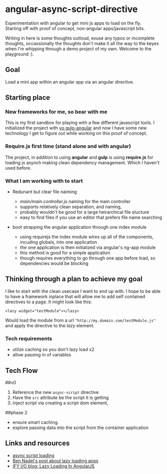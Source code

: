 # angular-async-script-directive
Experimentation with angular to get mini js apps to load on the fly.  
Starting off with proof of concept, non-angular apps/javascript bits.  

Writing in here is some thoughts outloud, exuse any typos or incomplete thoughts,
occassionally the thoughts don't make it all the way to the keyes when I'm
whipping through a demo project of my own.  Welcome to the playground :).


## Goal

Load a mini app within an angular app via an angular directive.

## Starting place

### New frameworks for me, so bear with me

This is my first sandbox for playing with a few different javascript tools.
I initialized the project with [yo gulp-angular](https://github.com/Swiip/generator-gulp-angular)
and now I have some new technology I get to figure out while working on this  proof of concept.

### Require.js first time (stand alone and with angular)

The project, in addition to using **angular** and **gulp** is using **require.js** for loading js
asynch making clean dependency management.  Which I haven't used before.

### What I am working with to start

- Redunant but clear file naiming
    - *main/main.controller.js* naming for the main controller
    - supports relatively clean separation, and naming,
    - probably wouldn't be good for a large heirarchical file stucture
    - easy to find files if you use an editor that prefers file name searching

- boot strapping the angular application through one index module
    - using requirejs the index module wires up all of the components, incuding globals, into
      one application
    - the one application is then initialized via angular's ng-app module
    - this method is good for a simple application
    - though requires everything to go through one app before load, so dependencies would be blocking

## Thinking through a plan to achieve my goal

I like to start with the clean usecase I want to end up with.  I hope to be able to have a
framework inplace that will allow me to add self contained directives to a page.
It might look like this:

    <lazy widget="testModule"></lazy>

Would load the module from a url `"http://my.domain.com/testModule.js"`
and apply the directive to the *lazy* element.

### Tech requirements

- utilze caching so you don't lazy load x2
- allow passing in of variables

## Tech Flow
##v0
1. Reference the new `async-script` directive
2. Have the `src` attribute be the script it is getting
3. inject script via creating a script dom element, 

##phase 2 
- ensure smart caching. 
- explore passing data into the script from the container application


## Links and resources
- [async script loading](http://www.html5rocks.com/en/tutorials/speed/script-loading/)
- [Ben Nadel's post about lazy loading apps](http://www.bennadel.com/blog/2553-loading-angularjs-components-after-your-application-has-been-bootstrapped.htm)
- [IFY I/O blog: Lazy Loading In AngularJS](http://ify.io/lazy-loading-in-angularjs/)


